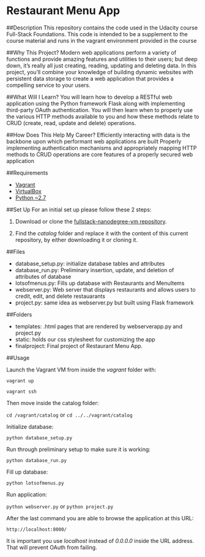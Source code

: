 # Restaurant Menu App

##Description
This repository contains the code used in the Udacity course Full-Stack Foundations. This code is intended to be a supplement to the course material and runs in the vagrant environment provided in the course

##Why This Project?
Modern web applications perform a variety of functions and provide amazing features and utilities to their users; but deep down, it’s really all just creating, reading, updating and deleting data. In this project, you’ll combine your knowledge of building dynamic websites with persistent data storage to create a web application that provides a compelling service to your users.

##What Will I Learn?
You will learn how to develop a RESTful web application using the Python framework Flask along with implementing third-party OAuth authentication. You will then learn when to properly use the various HTTP methods available to you and how these methods relate to CRUD (create, read, update and delete) operations.

##How Does This Help My Career?
Efficiently interacting with data is the backbone upon which performant web applications are built
Properly implementing authentication mechanisms and appropriately mapping HTTP methods to CRUD operations are core features of a properly secured web application

##Requirements
- [Vagrant](https://www.vagrantup.com/)
- [VirtualBox](https://www.virtualbox.org/)
- [Python ~2.7](https://www.python.org/)


##Set Up
For an initial set up please follow these 2 steps:

1. Download or clone the [fullstack-nanodegree-vm repository](https://github.com/udacity/fullstack-nanodegree-vm).

2. Find the *catalog* folder and replace it with the content of this current repository, by either downloading it or cloning it.

##Files
- database_setup.py: initialize database tables and attributes
- database_run.py: Preliminary insertion, update, and deletion of attributes of database
- lotsofmenus.py: Fills up database with Restaurants and MenuItems
- webserver.py: Web server that displays restaurants and allows users to credit, edit, and delete restauarants
- project.py: same idea as webserver.py but built using Flask framework

##Folders
- templates: .html pages that are rendered by webserverapp.py and project.py
- static: holds our css stylesheet for customizing the app
- finalproject: Final project of Restaurant Menu App. 

##Usage

Launch the Vagrant VM from inside the *vagrant* folder with:

`vagrant up`

`vagrant ssh`

Then move inside the catalog folder:

`cd /vagrant/catalog` or `cd ../../vagrant/catalog`

Initialize database:

`python database_setup.py`

Run through preliminary setup to make sure it is working:

`python database_run.py`

Fill up database: 

`python lotsofmenus.py`

Run application:

`python webserver.py` or `python project.py`

After the last command you are able to browse the application at this URL:

`http://localhost:8000/`

It is important you use *localhost* instead of *0.0.0.0* inside the URL address. That will prevent OAuth from failing.
